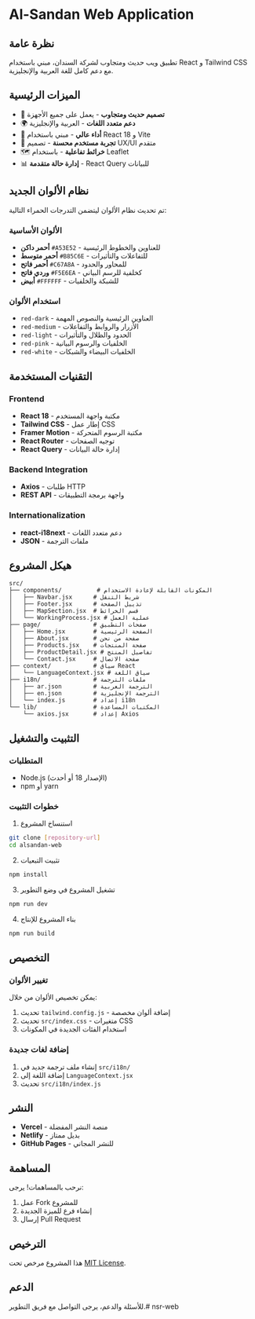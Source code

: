 # Al-Sandan Web Application

## نظرة عامة
تطبيق ويب حديث ومتجاوب لشركة السندان، مبني باستخدام React و Tailwind CSS مع دعم كامل للغة العربية والإنجليزية.

## الميزات الرئيسية
- 🎨 **تصميم حديث ومتجاوب** - يعمل على جميع الأجهزة
- 🌍 **دعم متعدد اللغات** - العربية والإنجليزية
- 🚀 **أداء عالي** - مبني باستخدام React 18 و Vite
- 📱 **تجربة مستخدم محسنة** - تصميم UX/UI متقدم
- 🗺️ **خرائط تفاعلية** - باستخدام Leaflet
- 📊 **إدارة حالة متقدمة** - React Query للبيانات

## نظام الألوان الجديد
تم تحديث نظام الألوان ليتضمن التدرجات الحمراء التالية:

### الألوان الأساسية
- **أحمر داكن** `#A53E52` - للعناوين والخطوط الرئيسية
- **أحمر متوسط** `#B85C6E` - للتفاعلات والتأثيرات
- **أحمر فاتح** `#C67A8A` - للمحاور والحدود
- **وردي فاتح** `#F5E6EA` - كخلفية للرسم البياني
- **أبيض** `#FFFFFF` - للشبكة والخلفيات

### استخدام الألوان
- `red-dark` - العناوين الرئيسية والنصوص المهمة
- `red-medium` - الأزرار والروابط والتفاعلات
- `red-light` - الحدود والظلال والتأثيرات
- `red-pink` - الخلفيات والرسوم البيانية
- `red-white` - الخلفيات البيضاء والشبكات

## التقنيات المستخدمة

### Frontend
- **React 18** - مكتبة واجهة المستخدم
- **Tailwind CSS** - إطار عمل CSS
- **Framer Motion** - مكتبة الرسوم المتحركة
- **React Router** - توجيه الصفحات
- **React Query** - إدارة حالة البيانات

### Backend Integration
- **Axios** - طلبات HTTP
- **REST API** - واجهة برمجة التطبيقات

### Internationalization
- **react-i18next** - دعم متعدد اللغات
- **JSON** - ملفات الترجمة

## هيكل المشروع
```
src/
├── components/          # المكونات القابلة لإعادة الاستخدام
│   ├── Navbar.jsx      # شريط التنقل
│   ├── Footer.jsx      # تذييل الصفحة
│   ├── MapSection.jsx  # قسم الخرائط
│   └── WorkingProcess.jsx # عملية العمل
├── page/               # صفحات التطبيق
│   ├── Home.jsx        # الصفحة الرئيسية
│   ├── About.jsx       # صفحة من نحن
│   ├── Products.jsx    # صفحة المنتجات
│   ├── ProductDetail.jsx # تفاصيل المنتج
│   └── Contact.jsx     # صفحة الاتصال
├── context/            # سياق React
│   └── LanguageContext.jsx # سياق اللغة
├── i18n/               # ملفات الترجمة
│   ├── ar.json         # الترجمة العربية
│   ├── en.json         # الترجمة الإنجليزية
│   └── index.js        # إعداد i18n
└── lib/                # المكتبات المساعدة
    └── axios.jsx       # إعداد Axios
```

## التثبيت والتشغيل

### المتطلبات
- Node.js (الإصدار 18 أو أحدث)
- npm أو yarn

### خطوات التثبيت
1. استنساخ المشروع
```bash
git clone [repository-url]
cd alsandan-web
```

2. تثبيت التبعيات
```bash
npm install
```

3. تشغيل المشروع في وضع التطوير
```bash
npm run dev
```

4. بناء المشروع للإنتاج
```bash
npm run build
```

## التخصيص

### تغيير الألوان
يمكن تخصيص الألوان من خلال:
1. تحديث `tailwind.config.js` - إضافة ألوان مخصصة
2. تحديث `src/index.css` - متغيرات CSS
3. استخدام الفئات الجديدة في المكونات

### إضافة لغات جديدة
1. إنشاء ملف ترجمة جديد في `src/i18n/`
2. إضافة اللغة إلى `LanguageContext.jsx`
3. تحديث `src/i18n/index.js`

## النشر
- **Vercel** - منصة النشر المفضلة
- **Netlify** - بديل ممتاز
- **GitHub Pages** - للنشر المجاني

## المساهمة
نرحب بالمساهمات! يرجى:
1. عمل Fork للمشروع
2. إنشاء فرع للميزة الجديدة
3. إرسال Pull Request

## الترخيص
هذا المشروع مرخص تحت [MIT License](LICENSE).

## الدعم
للأسئلة والدعم، يرجى التواصل مع فريق التطوير.#   n s r - w e b  
 